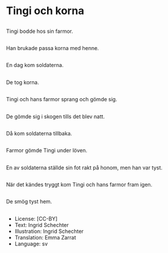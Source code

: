 # Tingi och korna

##
Tingi bodde hos sin farmor.

##
Han brukade passa korna med henne.

##
En dag kom soldaterna.

##
De tog korna.

##
Tingi och hans farmor sprang och gömde sig.

##
De gömde sig i skogen tills det blev natt.

##
Då kom soldaterna tillbaka.

##
Farmor gömde Tingi under löven.

##
En av soldaterna ställde sin fot rakt på honom, men han var tyst.

##
När det kändes tryggt kom Tingi och hans farmor fram igen.

##
De smög tyst hem.

##
* License: [CC-BY]
* Text: Ingrid Schechter
* Illustration: Ingrid Schechter
* Translation: Emma Zarrat
* Language: sv
